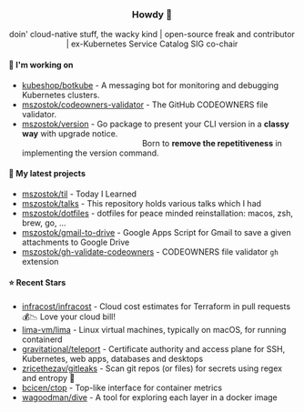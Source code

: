 <h3 align=center> Howdy 👋</h3>

<p align="center">
doin' cloud-native stuff, the wacky kind | open-source freak and contributor | ex-Kubernetes Service Catalog SIG co-chair
</p>

  
#### 🔨 I'm working on

- [kubeshop/botkube](https://github.com/kubeshop/botkube) - A messaging bot for monitoring and debugging Kubernetes clusters.
- [mszostok/codeowners-validator](https://github.com/mszostok/codeowners-validator) - The GitHub CODEOWNERS file validator.
- [mszostok/version](https://github.com/mszostok/version) - Go package to present your CLI version in a **classy way** with upgrade notice.<br/> 
&ensp;&ensp;&ensp;&ensp;&ensp;&ensp;&ensp;&ensp;&ensp;&ensp;&ensp;&ensp;&ensp;&ensp;&ensp;
&ensp;&ensp;&ensp;&ensp;&ensp;&ensp;&ensp;&ensp;&ensp;&ensp;&ensp;&ensp;&ensp;&ensp;
Born to **remove the repetitiveness** in implementing the version command.

<!-- - [mszostok/gimme](https://github.com/mszostok/gimme) - Give you an easy way to generate statistics about a Git and GitHub repository. **[Will be public soon!]** -->

#### 🔭 My latest projects

- [mszostok/til](https://github.com/mszostok/til) - Today I Learned
- [mszostok/talks](https://github.com/mszostok/talks) - This repository holds various talks which I had
- [mszostok/dotfiles](https://github.com/mszostok/dotfiles) - dotfiles for peace minded reinstallation: macos, zsh, brew, go, ...
- [mszostok/gmail-to-drive](https://github.com/mszostok/gmail-to-drive) - Google Apps Script for Gmail to save a given attachments to Google Drive
- [mszostok/gh-validate-codeowners](https://github.com/mszostok/gh-validate-codeowners) - CODEOWNERS file validator `gh` extension

#### ⭐ Recent Stars

- [infracost/infracost](https://github.com/infracost/infracost) - Cloud cost estimates for Terraform in pull requests💰📉 Love your cloud bill!
- [lima-vm/lima](https://github.com/lima-vm/lima) - Linux virtual machines, typically on macOS, for running containerd
- [gravitational/teleport](https://github.com/gravitational/teleport) - Certificate authority and access plane for SSH, Kubernetes, web apps, databases and desktops
- [zricethezav/gitleaks](https://github.com/zricethezav/gitleaks) - Scan git repos (or files) for secrets using regex and entropy 🔑
- [bcicen/ctop](https://github.com/bcicen/ctop) - Top-like interface for container metrics
- [wagoodman/dive](https://github.com/wagoodman/dive) - A tool for exploring each layer in a docker image
